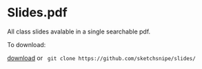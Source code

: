 # Slides.pdf
All class slides avalable in a single searchable pdf.

To download:

[download](https://github.com/sketchsnipe/slides/raw/master/slides.pdf) or `` git clone https://github.com/sketchsnipe/slides/``
